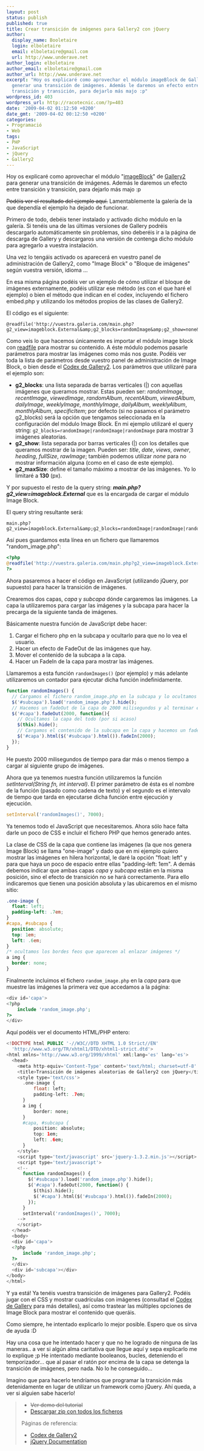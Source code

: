 ```yaml
---
layout: post
status: publish
published: true
title: Crear transición de imágenes para Gallery2 con jQuery
author:
  display_name: Booletaire
  login: elboletaire
  email: elboletaire@gmail.com
  url: http://www.underave.net
author_login: elboletaire
author_email: elboletaire@gmail.com
author_url: http://www.underave.net
excerpt: "Hoy os explicaré como aprovechar el módulo imageBlock de Gallery2 para
  generar una transición de imágenes. Además le daremos un efecto entre
  transición y transición, para dejarlo más majo :p"
wordpress_id: 403
wordpress_url: http://racotecnic.com/?p=403
date: '2009-04-02 01:12:50 +0200'
date_gmt: '2009-04-02 00:12:50 +0200'
categories:
- Programació
- Web
tags:
- PHP
- JavaScript
- jQuery
- Gallery2
---
```


Hoy os explicaré como aprovechar el módulo "<a title="Ver información de imageBlock en el códex de Gallery2" href="http://codex.gallery2.org/Gallery2:Modules:imageblock" target="_blank">imageBlock</a>" de <a title="Visitar web de Gallery2" href="http://gallery.menalto.com/" target="_blank">Gallery2</a> para generar una transición de imágenes. Además le daremos un efecto entre transición y transición, para dejarlo más majo :p

<del>Podéis ver el resultado del ejemplo aquí.</del> Lamentablemente la galería de la que dependía el ejemplo ha dejado de funcionar.

Primero de todo, debéis tener instalado y activado dicho módulo en la galería. Si tenéis una de las últimas versiones de Gallery podréis descargarlo automáticamente sin problemas, sino deberéis ir a la página de descarga de Gallery y descargaros una versión de contenga dicho módulo para agregarlo a vuestra instalación.

Una vez lo tengáis activado os aparecerá en vuestro panel de administración de Gallery2, como "Image Block" o "Bloque de imágenes" según vuestra versión, idioma ...

En esa misma página podéis ver un ejemplo de cómo utilizar el bloque de imágenes externamente, podéis utilizar ese método (es con el que haré el ejemplo) o bien el método que indican en el codex, incluyendo el fichero embed.php y utilizando los métodos propios de las clases de Gallery2.

<a id="more"></a><a id="more-403"></a>
El código es el siguiente:

~~~php?start_inline=1
@readfile('http://vuestra.galeria.com/main.php?g2_view=imageblock.External&amp;g2_blocks=randomImage&amp;g2_show=none&amp;g2_maxSize=130');
~~~

Como veis lo que hacemos únicamente es importar el módulo image block con <a title="readfile function at php.net" href="http://es.php.net/readfile" target="_blank">readfile</a> para mostrar su contenido. A éste módulo podemos pasarle parámetros para mostrar las imágenes como más nos guste. Podéis ver toda la lista de parámetros desde vuestro panel de administración de Image Block, o bien desde el <a title="Ver demás opciones en el Codex" href="http://codex.gallery2.org/Gallery2:Modules:imageblock#External_Options" target="_blank">Codex de Gallery2</a>. Los parámetros que utilizaré para el ejemplo son:

- **g2\_blocks**: una lista separada de barras verticales (|) con aquellas
  imágenes que queramos mostrar. Estas pueden ser: _randomImage_, _recentImage_,
  _viewedImage_, _randomAlbum_, _recentAlbum_, _viewedAlbum_, _dailyImage_,
  _weeklyImage_, _monthlyImage_, _dailyAlbum_, _weeklyAlbum_, _monthlyAlbum_,
  _specificItem_; por defecto (si no pasamos el parámetro g2\_blocks) será la
  opción que tengamos seleccionada en la configuración del módulo Image Block.
  En mi ejemplo utilizaré el query string:
  `g2_blocks=randomImage|randomImage|randomImage` para mostrar 3 imágenes aleatorias.
- **g2\_show**: lista separada por barras verticales (|) con los detalles que
  queramos mostrar de la imagen. Pueden ser: _title_, _date_, _views_, _owner_,
  _heading_, _fullSize_, _rawImage_; también podemos utilizar _none_ para no
  mostrar información alguna (como en el caso de este ejemplo).
- **g2_maxSize**: define el tamaño máximo a mostrar de las imágenes. Yo lo
  limitaré a **130** (px).

Y por supuesto el resto de la query string: _**main.php?g2\_view=imageblock.External**_ que es la encargada de cargar el módulo Image Block.

El query string resultante será:

~~~
main.php?g2_view=imageblock.External&amp;g2_blocks=randomImage|randomImage|randomImage&amp;g2_show=none&amp;g2_maxSize=130
~~~

Así pues guardamos esta línea en un fichero que llamaremos "random_image.php":

~~~php
<?php
@readfile('http://vuestra.galeria.com/main.php?g2_view=imageblock.External&amp;g2_blocks=randomImage|randomImage|randomImage&amp;g2_show=none&amp;g2_maxSize=130');
?>
~~~

Ahora pasaremos a hacer el código en JavaScript (utilizando jQuery, por supuesto) para hacer la transición de imágenes.

Crearemos dos capas, _capa_ y _subcapa_ dónde cargaremos las imágenes. La capa la utilizaremos para cargar las imágenes y la subcapa para hacer la precarga de la siguiente tanda de imágenes.

Básicamente nuestra función de JavaScript debe hacer:

1. Cargar el fichero php en la subcapa y ocultarlo para que no lo vea el usuario.
2. Hacer un efecto de FadeOut de las imágenes que hay.
3. Mover el contenido de la subcapa a la capa.
4. Hacer un FadeIn de la capa para mostrar las imágenes.

Llamaremos a esta función `randomImages()` (por ejemplo) y más adelante utilizaremos un contador para ejecutar dicha función indefinidamente.

~~~javascript
function randomImages() {
  // Cargamos el fichero random_image.php en la subcapa y lo ocultamos
  $('#subcapa').load('random_image.php').hide();
  // Hacemos un fadeOut de la capa de 2000 milisegundos y al terminar ejecutamos una función
  $('#capa').fadeOut(2000, function(){
    // Ocultamos la capa del todo (por si acaso)
    $(this).hide();
    // Cargamos el contenido de la subcapa en la capa y hacemos un fadeIn de 2000 milisegundos
    $('#capa').html($('#subcapa').html()).fadeIn(2000);
  });
}
~~~

He puesto 2000 milisegundos de tiempo para dar más o menos tiempo a cargar al siguiente grupo de imágenes.

Ahora que ya tenemos nuestra función utilizaremos la función _setInterval(String fn, int interval)_. El primer parámetro de ésta es el nombre de la función (pasado como cadena de texto) y el segundo es el intervalo de tiempo que tarda en ejecutarse dicha función entre ejecución y ejecución.

~~~javascript
setInterval('randomImages()', 7000);
~~~

Ya tenemos todo el JavaScript que necesitaremos. Ahora sólo hace falta darle un poco de CSS e incluir el fichero PHP que hemos generado antes.

La clase de CSS de la capa que contiene las imágenes (la que nos genera Image Block) se llama "one-image" y dado que en mi ejemplo quiero mostrar las imágenes en hilera horizontal, le daré la opción "float: left" y para que haya un poco de espacio entre ellas "padding-left: 1em". A demás debemos indicar que ambas capas _capa_ y _subcapa_ están en la misma posición, sino el efecto de transición no se hará correctamente. Para ello indicaremos que tienen una posición absoluta y las ubicaremos en el mismo sitio:

~~~css
.one-image {
  float: left;
  padding-left: .7em;
}
#capa, #subcapa {
  position: absolute;
  top: 1em;
  left: .6em;
}
/* ocultamos los bordes feos que aparecen al enlazar imágenes */
a img {
  border: none;
}
~~~

Finalmente incluimos el fichero `random_image.php` en la _capa_ para que muestre las imágenes la primera vez que accedamos a la página:

~~~php
<div id='capa'>
<?php
    include 'random_image.php';
?>
</div>
~~~

Aquí podéis ver el documento HTML/PHP entero:

~~~php
<!DOCTYPE html PUBLIC '-//W3C//DTD XHTML 1.0 Strict//EN'
  'http://www.w3.org/TR/xhtml1/DTD/xhtml1-strict.dtd'>
<html xmlns='http://www.w3.org/1999/xhtml' xml:lang='es' lang='es'>
  <head>
    <meta http-equiv='Content-Type' content='text/html; charset=utf-8' />
    <title>Transición de imágenes aleatorias de Gallery2 con jQuery</title>
    <style type='text/css'>
      .one-image {
          float: left;
          padding-left: .7em;
      }
      a img {
          border: none;
      }
      #capa, #subcapa {
          position: absolute;
          top: 1em;
          left: .6em;
      }
    </style>
    <script type='text/javascript' src='jquery-1.3.2.min.js'></script>
    <script type='text/javascript'>
    <!--
      function randomImages() {
        $('#subcapa').load('random_image.php').hide();
        $('#capa').fadeOut(2000, function() {
          $(this).hide();
          $('#capa').html($('#subcapa').html()).fadeIn(2000);
        });
      }
      setInterval('randomImages()', 7000);
    -->
    </script>
  </head>
  <body>
  <div id='capa'>
  <?php
      include 'random_image.php';
  ?>
  </div>
  <div id='subcapa'></div>
</body>
</html>
~~~

Y ya está! Ya tenéis vuestra transición de imágenes para Gallery2. Podéis jugar con el CSS y mostrar cuadrículas con imágenes (consultad el <a title="Ir al códex de Gallery2" href="http://codex.gallery2.org/" target="_blank">Codex de Gallery</a> para más detalles), así como trastear las múltiples opciones de Image Block para mostrar el contenido que queráis.

Como siempre, he intentado explicarlo lo mejor posible. Espero que os sirva de ayuda :D

Hay una cosa que he intentado hacer y que no he logrado de ninguna de las maneras.. a ver si algún alma caritativa que llegue aquí y sepa explicarlo me lo explique ;p He intentado mediante booleanos, bucles, deteniendo el temporizador... que al pasar el ratón por encima de la capa se detenga la transición de imágenes, pero nada. No lo he conseguido...

Imagino que para hacerlo tendríamos que programar la transición más detenidamente en lugar de utilizar un framework como jQuery. Ahí queda, a ver si alguien sabe hacerlo!
<blockquote>

<ul>
<li><del>Ver demo del tutorial</del></li>
<li><a title="Descargar todos los ficheros" href="http://racotecnic.com/tutorials/2009/04/random_image/random_image.zip">Descargar zip con todos los ficheros</a></li>
</ul>

Páginas de referencia:

<ul>
<li><a title="Consultar Codex de Gallery2" href="http://codex.gallery2.org" target="_blank">Codex de Gallery2</a></li>
<li><a title="Consultar documentación de jQuery" href="http://docs.jquery.com/" target="_blank">jQuery Documentation</a></li>
</ul>
</blockquote>
